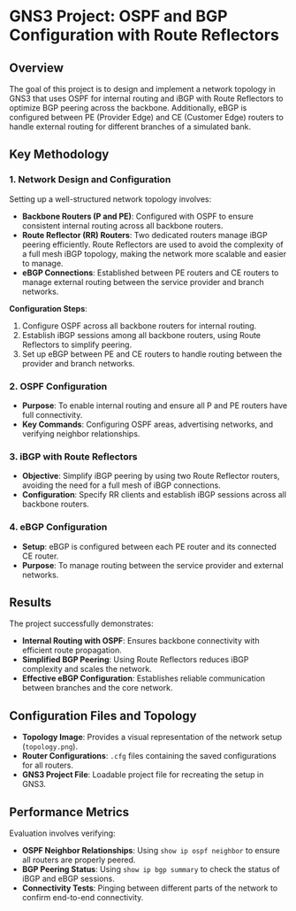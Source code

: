 # GNS3 Project: OSPF and BGP Configuration with Route Reflectors

## Overview
The goal of this project is to design and implement a network topology in GNS3 that uses OSPF for internal routing and iBGP with Route Reflectors to optimize BGP peering across the backbone. Additionally, eBGP is configured between PE (Provider Edge) and CE (Customer Edge) routers to handle external routing for different branches of a simulated bank.

## Key Methodology

### 1. Network Design and Configuration
Setting up a well-structured network topology involves:
- **Backbone Routers (P and PE)**: Configured with OSPF to ensure consistent internal routing across all backbone routers.
- **Route Reflector (RR) Routers**: Two dedicated routers manage iBGP peering efficiently. Route Reflectors are used to avoid the complexity of a full mesh iBGP topology, making the network more scalable and easier to manage.
- **eBGP Connections**: Established between PE routers and CE routers to manage external routing between the service provider and branch networks.

**Configuration Steps**:
1. Configure OSPF across all backbone routers for internal routing.
2. Establish iBGP sessions among all backbone routers, using Route Reflectors to simplify peering.
3. Set up eBGP between PE and CE routers to handle routing between the provider and branch networks.

### 2. OSPF Configuration
- **Purpose**: To enable internal routing and ensure all P and PE routers have full connectivity.
- **Key Commands**: Configuring OSPF areas, advertising networks, and verifying neighbor relationships.

### 3. iBGP with Route Reflectors
- **Objective**: Simplify iBGP peering by using two Route Reflector routers, avoiding the need for a full mesh of iBGP connections.
- **Configuration**: Specify RR clients and establish iBGP sessions across all backbone routers.

### 4. eBGP Configuration
- **Setup**: eBGP is configured between each PE router and its connected CE router.
- **Purpose**: To manage routing between the service provider and external networks.

## Results
The project successfully demonstrates:
- **Internal Routing with OSPF**: Ensures backbone connectivity with efficient route propagation.
- **Simplified BGP Peering**: Using Route Reflectors reduces iBGP complexity and scales the network.
- **Effective eBGP Configuration**: Establishes reliable communication between branches and the core network.

## Configuration Files and Topology
- **Topology Image**: Provides a visual representation of the network setup (`topology.png`).
- **Router Configurations**: `.cfg` files containing the saved configurations for all routers.
- **GNS3 Project File**: Loadable project file for recreating the setup in GNS3.

## Performance Metrics
Evaluation involves verifying:
- **OSPF Neighbor Relationships**: Using `show ip ospf neighbor` to ensure all routers are properly peered.
- **BGP Peering Status**: Using `show ip bgp summary` to check the status of iBGP and eBGP sessions.
- **Connectivity Tests**: Pinging between different parts of the network to confirm end-to-end connectivity.

